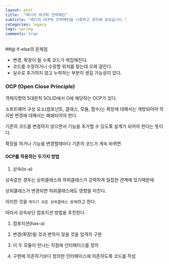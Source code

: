 ```yaml
---
layout: post
title:  "베디의 OCP와 전략패턴"
subtitle: "베디의 OCP와 전략패턴을 시청하고 정리해 보았습니다."
categories: legacy
tags: spring
comments: true
---
```


##@ if-else의 문제점

- 변경, 확장이 될 수록 코드가 복잡해진다.
- 코드를 수정하거나 수정할 위치를 찾는데 오래 걸린다.
- 실수로 추가하지 않고 누락하는 부분이 생길 가능성이 있다.

### OCP (Open Close Principle)

객체지향의 5대원칙 SOLID에서 O에 해당하는 OCP가 있다.

소프트웨어 구성 요소(컴포넌트, 클래스, 모듈, 함수)는 확장에 대해서는 개방되어야 하지만 변경에 대해서는 폐쇄되어야 한다.

기존의 코드를 변경하지 않으면서 기능을 추가할 수 있도록 설계가 되어야 한다는 뜻이다.

확장을 하거나 기능을 변경할때마다 기존의 코드가 계속 바뀌면  

#### OCP를 적용하는 두가지 방법

1. 상속(is-a)

상속같은 경우는 상위클래스와 하위클래스가 강력하게 밀접한 관계에 있기때문에

상위클래스가 변경되면 하위클래스에도 영향을 미친다.

이러한 것을 `깨지기 쉬운 상위클래스 문제`라고 한다.

따라서 상속보단 컴포지션 방법을 추천한다.

1. 컴포지션(has-a)

1. 변경(확장)될 것과 변하지 않을 것을 엄격히 구분
1. 이 두 모듈이 만나는 지점에 인터페이스를 정의
1. 구현에 의존하기보다 정의한 인터페이스에 의존하도록 코드를 작성


